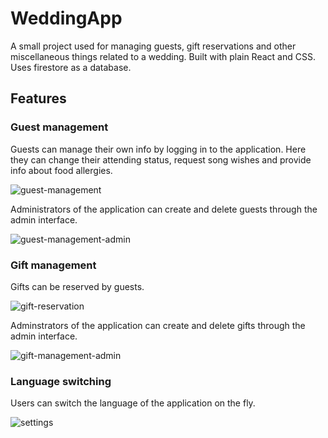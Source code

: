 # WeddingApp

A small project used for managing guests, gift reservations and other miscellaneous things related to a wedding. Built with plain React and CSS. Uses firestore as a database.

## Features

### Guest management
Guests can manage their own info by logging in to the application. Here they can change their attending status, request song wishes and provide info about food allergies.


![guest-management](https://github.com/SebRC/WeddingApp/assets/31308148/65b8cef3-7505-4d7b-a645-9cb4f85f2cc7)

Administrators of the application can create and delete guests through the admin interface.


![guest-management-admin](https://github.com/SebRC/WeddingApp/assets/31308148/eb720380-9b09-4473-a932-5dba2b9d094b)


### Gift management
Gifts can be reserved by guests.

![gift-reservation](https://github.com/SebRC/WeddingApp/assets/31308148/3c5e1fcf-0878-4972-b928-92053646dcf5)

Adminstrators of the application can create and delete gifts through the admin interface.


![gift-management-admin](https://github.com/SebRC/WeddingApp/assets/31308148/ca9da45c-5168-4f50-9160-5c2831174a00)

### Language switching
Users can switch the language of the application on the fly.


![settings](https://github.com/SebRC/WeddingApp/assets/31308148/3edc5ff3-2273-4321-bb7d-89f307781d43)
